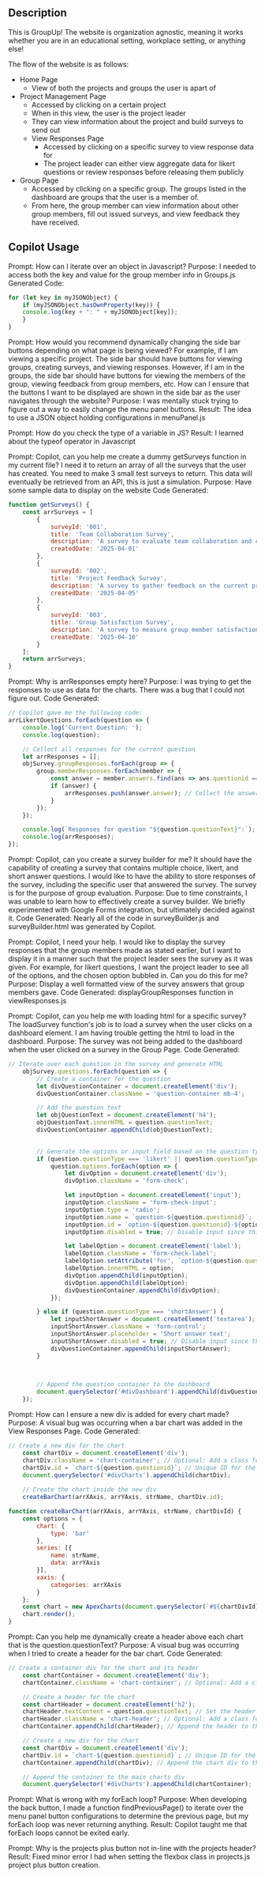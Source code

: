 ## Description

This is GroupUp! The website is organization agnostic, meaning it works whether you are in an educational setting, workplace setting, or anything else!

The flow of the website is as follows:
- Home Page
	- View of both the projects and groups the user is apart of
- Project Management Page
	- Accessed by clicking on a certain project
	- When in this view, the user is the project leader
	- They can view information about the project and build surveys to send out
	- View Responses Page
		- Accessed by clicking on a specific survey to view response data for
		- The project leader can either view aggregate data for likert questions or review responses before releasing them publicly
- Group Page
	- Accessed by clicking on a specific group. The groups listed in the dashboard are groups that the user is a member of.
	- From here, the group member can view information about other group members, fill out issued surveys, and view feedback they have received.

## Copilot Usage

Prompt: How can I iterate over an object in Javascript?
Purpose: I needed to access both the key and value for the group member info in Groups.js
Generated Code:
``` js
for (let key in myJSONObject) {  
	if (myJSONObject.hasOwnProperty(key)) {  
	console.log(key + ": " + myJSONObject[key]);  
	}  
}
```

Prompt: How would you recommend dynamically changing the side bar buttons depending on what page is being viewed? For example, if I am viewing a specific project. The side bar should have buttons for viewing groups, creating surveys, and viewing responses. However, if I am in the groups, the side bar should have buttons for viewing the members of the group, viewing feedback from group members, etc. How can I ensure that the buttons I want to be displayed are shown in the side bar as the user navigates through the website?
Purpose: I was mentally stuck trying to figure out a way to easily change the menu panel buttons.
Result: The idea to use a JSON object holding configurations in menuPanel.js

Prompt: How do you check the type of a variable in JS?
Result: I learned about the typeof operator in Javascript

Prompt: Copilot, can you help me create a dummy getSurveys function in my current file? I need it to return an array of all the surveys that the user has created. You need to make 3 small test surveys to return. This data will eventually be retrieved from an API, this is just a simulation.
Purpose: Have some sample data to display on the website
Code Generated:
``` js
function getSurveys() {
    const arrSurveys = [
        {
            surveyId: '001',
            title: 'Team Collaboration Survey',
            description: 'A survey to evaluate team collaboration and communication.',
            createdDate: '2025-04-01'
        },
        {
            surveyId: '002',
            title: 'Project Feedback Survey',
            description: 'A survey to gather feedback on the current project progress.',
            createdDate: '2025-04-05'
        },
        {
            surveyId: '003',
            title: 'Group Satisfaction Survey',
            description: 'A survey to measure group member satisfaction and engagement.',
            createdDate: '2025-04-10'
        }
    ];
    return arrSurveys;
}
```

Prompt: Why is arrResponses empty here?
Purpose: I was trying to get the responses to use as data for the charts. There was a bug that I could not figure out.
Code Generated:
``` js
// Copilot gave me the following code:
arrLikertQuestions.forEach(question => {
    console.log('Current Question: ');
    console.log(question);

    // Collect all responses for the current question
    let arrResponses = [];
    objSurvey.groupResponses.forEach(group => {
        group.memberResponses.forEach(member => {
            const answer = member.answers.find(ans => ans.questionid === question.questionid);
            if (answer) {
                arrResponses.push(answer.answer); // Collect the answer
            }
        });
    });

    console.log(`Responses for question "${question.questionText}":`);
    console.log(arrResponses);
});
```


Prompt: Copilot, can you create a survey builder for me? It should have the capability of creating a survey that contains multiple choice, likert, and short answer questions. I would like to have the ability to store responses of the survey, including the specific user that answered the survey. The survey is for the purpose of group evaluation.
Purpose: Due to time constraints, I was unable to learn how to effectively create a survey builder. We briefly experimented with Google Forms integration, but ultimately decided against it.
Code Generated: Nearly all of the code in surveyBuilder.js and surveyBuilder.html was generated by Copilot.

Prompt: Copilot, I need your help. I would like to display the survey responses that the group members made as stated earlier, but I want to display it in a manner such that the project leader sees the survey as it was given. For example, for likert questions, I want the project leader to see all of the options, and the chosen option bubbled in. Can you do this for me?
Purpose: Display a well formatted view of the survey answers that group members gave. 
Code Generated: displayGroupResponses function in viewResponses.js

Prompt: Copilot, can you help me with loading html for a specific survey? The loadSurvey function's job is to load a survey when the user clicks on a dashboard element. I am having trouble getting the html to load in the dashboard.
Purpose: The survey was not being added to the dashboard when the user clicked on a survey in the Group Page.
Code Generated:
``` js
// Iterate over each question in the survey and generate HTML
    objSurvey.questions.forEach(question => {
        // Create a container for the question
        let divQuestionContainer = document.createElement('div');
        divQuestionContainer.className = 'question-container mb-4';

        // Add the question text
        let objQuestionText = document.createElement('h4');
        objQuestionText.innerHTML = question.questionText;
        divQuestionContainer.appendChild(objQuestionText);

  
        // Generate the options or input field based on the question type
        if (question.questionType === 'likert' || question.questionType === 'multipleChoice') {
            question.options.forEach(option => {
                let divOption = document.createElement('div');
                divOption.className = 'form-check';

                let inputOption = document.createElement('input');
                inputOption.className = 'form-check-input';
                inputOption.type = 'radio';
                inputOption.name = `question-${question.questionid}`;
                inputOption.id = `option-${question.questionid}-${option}`;
                inputOption.disabled = true; // Disable input since this is for viewing

                let labelOption = document.createElement('label');
                labelOption.className = 'form-check-label';
                labelOption.setAttribute('for', `option-${question.questionid}-${option}`);
                labelOption.innerHTML = option;
                divOption.appendChild(inputOption);
                divOption.appendChild(labelOption);
                divQuestionContainer.appendChild(divOption);
            });

        } else if (question.questionType === 'shortAnswer') {
            let inputShortAnswer = document.createElement('textarea');
            inputShortAnswer.className = 'form-control';
            inputShortAnswer.placeholder = 'Short answer text';
            inputShortAnswer.disabled = true; // Disable input since this is for viewing
            divQuestionContainer.appendChild(inputShortAnswer);
        }

  

        // Append the question container to the dashboard
        document.querySelector('#divDashboard').appendChild(divQuestionContainer);
    });
```

Prompt: How can I ensure a new div is added for every chart made?
Purpose: A visual bug was occurring when a bar chart was added in the View Responses Page.
Code Generated:
``` js
// Create a new div for the chart
    const chartDiv = document.createElement('div');
    chartDiv.className = 'chart-container'; // Optional: Add a class for styling
    chartDiv.id = `chart-${question.questionid}`; // Unique ID for the chart
    document.querySelector('#divCharts').appendChild(chartDiv);
    
    // Create the chart inside the new div
    createBarChart(arrXAxis, arrYAxis, strName, chartDiv.id);

function createBarChart(arrXAxis, arrYAxis, strName, chartDivId) {
    const options = {
        chart: {
            type: 'bar'
        },
        series: [{
            name: strName,
            data: arrYAxis
        }],
        xaxis: {
            categories: arrXAxis
        }
    };
    const chart = new ApexCharts(document.querySelector(`#${chartDivId}`), options);
    chart.render();
}
```

Prompt: Can you help me dynamically create a header above each chart that is the question.questionText?
Purpose: A visual bug was occurring when I tried to create a header for the bar chart.
Code Generated:
```js
// Create a container div for the chart and its header
    const chartContainer = document.createElement('div');
    chartContainer.className = 'chart-container'; // Optional: Add a class for styling

    // Create a header for the chart
    const chartHeader = document.createElement('h2');
    chartHeader.textContent = question.questionText; // Set the header text
    chartHeader.className = 'chart-header'; // Optional: Add a class for styling
    chartContainer.appendChild(chartHeader); // Append the header to the container

    // Create a new div for the chart
    const chartDiv = document.createElement('div');
    chartDiv.id = `chart-${question.questionid}`; // Unique ID for the chart
    chartContainer.appendChild(chartDiv); // Append the chart div to the container

    // Append the container to the main charts div
    document.querySelector('#divCharts').appendChild(chartContainer);
```

Prompt: What is wrong with my forEach loop?
Purpose: When developing the back button, I made a function findPreviousPage() to iterate over the menu panel button configurations to determine the previous page, but my forEach loop was never returning anything.
Result: Copilot taught me that forEach loops cannot be exited early.

Prompt: Why is the projects plus button not in-line with the projects header?
Result: Fixed minor error I had when setting the flexbox class in projects.js project plus button creation.
